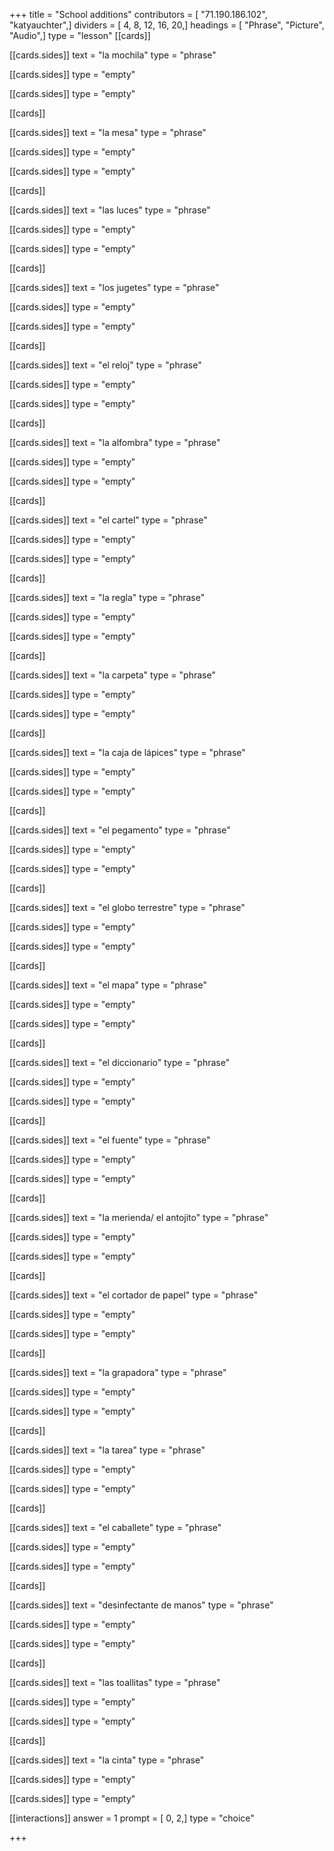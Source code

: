 +++
title = "School additions"
contributors = [ "71.190.186.102", "katyauchter",]
dividers = [ 4, 8, 12, 16, 20,]
headings = [ "Phrase", "Picture", "Audio",]
type = "lesson"
[[cards]]

[[cards.sides]]
text = "la mochila"
type = "phrase"

[[cards.sides]]
type = "empty"

[[cards.sides]]
type = "empty"

[[cards]]

[[cards.sides]]
text = "la mesa"
type = "phrase"

[[cards.sides]]
type = "empty"

[[cards.sides]]
type = "empty"

[[cards]]

[[cards.sides]]
text = "las luces"
type = "phrase"

[[cards.sides]]
type = "empty"

[[cards.sides]]
type = "empty"

[[cards]]

[[cards.sides]]
text = "los jugetes"
type = "phrase"

[[cards.sides]]
type = "empty"

[[cards.sides]]
type = "empty"

[[cards]]

[[cards.sides]]
text = "el reloj"
type = "phrase"

[[cards.sides]]
type = "empty"

[[cards.sides]]
type = "empty"

[[cards]]

[[cards.sides]]
text = "la alfombra"
type = "phrase"

[[cards.sides]]
type = "empty"

[[cards.sides]]
type = "empty"

[[cards]]

[[cards.sides]]
text = "el cartel"
type = "phrase"

[[cards.sides]]
type = "empty"

[[cards.sides]]
type = "empty"

[[cards]]

[[cards.sides]]
text = "la regla"
type = "phrase"

[[cards.sides]]
type = "empty"

[[cards.sides]]
type = "empty"

[[cards]]

[[cards.sides]]
text = "la carpeta"
type = "phrase"

[[cards.sides]]
type = "empty"

[[cards.sides]]
type = "empty"

[[cards]]

[[cards.sides]]
text = "la caja de lápices"
type = "phrase"

[[cards.sides]]
type = "empty"

[[cards.sides]]
type = "empty"

[[cards]]

[[cards.sides]]
text = "el pegamento"
type = "phrase"

[[cards.sides]]
type = "empty"

[[cards.sides]]
type = "empty"

[[cards]]

[[cards.sides]]
text = "el globo terrestre"
type = "phrase"

[[cards.sides]]
type = "empty"

[[cards.sides]]
type = "empty"

[[cards]]

[[cards.sides]]
text = "el mapa"
type = "phrase"

[[cards.sides]]
type = "empty"

[[cards.sides]]
type = "empty"

[[cards]]

[[cards.sides]]
text = "el diccionario"
type = "phrase"

[[cards.sides]]
type = "empty"

[[cards.sides]]
type = "empty"

[[cards]]

[[cards.sides]]
text = "el fuente"
type = "phrase"

[[cards.sides]]
type = "empty"

[[cards.sides]]
type = "empty"

[[cards]]

[[cards.sides]]
text = "la merienda/ el antojito"
type = "phrase"

[[cards.sides]]
type = "empty"

[[cards.sides]]
type = "empty"

[[cards]]

[[cards.sides]]
text = "el cortador de papel"
type = "phrase"

[[cards.sides]]
type = "empty"

[[cards.sides]]
type = "empty"

[[cards]]

[[cards.sides]]
text = "la grapadora"
type = "phrase"

[[cards.sides]]
type = "empty"

[[cards.sides]]
type = "empty"

[[cards]]

[[cards.sides]]
text = "la tarea"
type = "phrase"

[[cards.sides]]
type = "empty"

[[cards.sides]]
type = "empty"

[[cards]]

[[cards.sides]]
text = "el caballete"
type = "phrase"

[[cards.sides]]
type = "empty"

[[cards.sides]]
type = "empty"

[[cards]]

[[cards.sides]]
text = "desinfectante de manos"
type = "phrase"

[[cards.sides]]
type = "empty"

[[cards.sides]]
type = "empty"

[[cards]]

[[cards.sides]]
text = "las toallitas"
type = "phrase"

[[cards.sides]]
type = "empty"

[[cards.sides]]
type = "empty"

[[cards]]

[[cards.sides]]
text = "la cinta"
type = "phrase"

[[cards.sides]]
type = "empty"

[[cards.sides]]
type = "empty"

[[interactions]]
answer = 1
prompt = [ 0, 2,]
type = "choice"

+++
